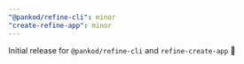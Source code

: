 ```yaml
---
"@pankod/refine-cli": minor
"create-refine-app": minor
---
```


Initial release for `@pankod/refine-cli` and `refine-create-app` 🎉